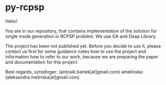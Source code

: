 py-rcpsp
========
Hello!

You are in our repository, that contains implementation of the solution for single mode generation in RCPSP problem. We use GA and Deap Library. 

The project has been not published yet. Before you decide to use it, please contact us first for some guidance notes how to use the project and information how to refer to our work, because 
we are preparing the paper and documentation for this project.


Best regards,
szredinger: (antosik.bartek[at]gmail.com)
amelinska: (aleksandra.melinska[at]gmail.com)

 
  